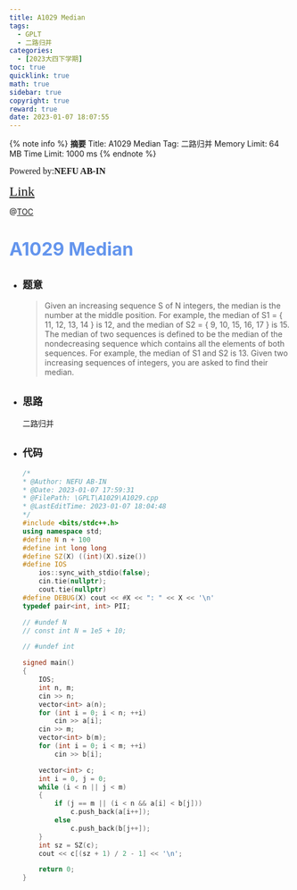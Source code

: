 ```yaml
---
title: A1029 Median
tags:
  - GPLT
  - 二路归并
categories:
  - [2023大四下学期]
toc: true
quicklink: true
math: true
sidebar: true
copyright: true
reward: true
date: 2023-01-07 18:07:55
---
```



{% note info %}
**摘要**
Title: A1029 Median
Tag: 二路归并
Memory Limit: 64 MB
Time Limit: 1000 ms
{% endnote %}
<!-- more -->

<font size=3 face=楷体>Powered by:**NEFU AB-IN**</font>

<font color=#FFA500 size=5 face=楷体>[Link](https://pintia.cn/problem-sets/994805342720868352/exam/problems/994805466364755968)</font>

@[TOC](文章目录)

# <font color=#6495ED size=6>A1029 Median</font>

* ## <font size=4 face=粗体>题意</font>

  >Given an increasing sequence S of N integers, the median is the number at the middle position. For example, the median of S1 = { 11, 12, 13, 14 } is 12, and the median of S2 = { 9, 10, 15, 16, 17 } is 15. The median of two sequences is defined to be the median of the nondecreasing sequence which contains all the elements of both sequences. For example, the median of S1 and S2 is 13.
  >Given two increasing sequences of integers, you are asked to find their median.

* ## <font size=4 face=粗体>思路</font>

  二路归并

* ## <font size=4 face=粗体>代码</font>

  ```cpp
  /*
  * @Author: NEFU AB-IN
  * @Date: 2023-01-07 17:59:31
  * @FilePath: \GPLT\A1029\A1029.cpp
  * @LastEditTime: 2023-01-07 18:04:48
  */
  #include <bits/stdc++.h>
  using namespace std;
  #define N n + 100
  #define int long long
  #define SZ(X) ((int)(X).size())
  #define IOS                                                                                                            \
      ios::sync_with_stdio(false);                                                                                       \
      cin.tie(nullptr);                                                                                                  \
      cout.tie(nullptr)
  #define DEBUG(X) cout << #X << ": " << X << '\n'
  typedef pair<int, int> PII;

  // #undef N
  // const int N = 1e5 + 10;

  // #undef int

  signed main()
  {
      IOS;
      int n, m;
      cin >> n;
      vector<int> a(n);
      for (int i = 0; i < n; ++i)
          cin >> a[i];
      cin >> m;
      vector<int> b(m);
      for (int i = 0; i < m; ++i)
          cin >> b[i];

      vector<int> c;
      int i = 0, j = 0;
      while (i < n || j < m)
      {
          if (j == m || (i < n && a[i] < b[j]))
              c.push_back(a[i++]);
          else
              c.push_back(b[j++]);
      }
      int sz = SZ(c);
      cout << c[(sz + 1) / 2 - 1] << '\n';

      return 0;
  }
  ```